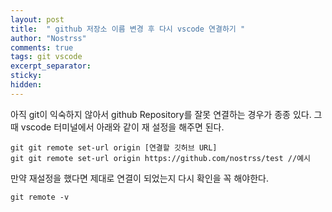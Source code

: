 ```yaml
---
layout: post
title:  " github 저장소 이름 변경 후 다시 vscode 연결하기 "
author: "Nostrss"
comments: true
tags: git vscode
excerpt_separator: 
sticky: 
hidden: 
---
```


아직 git이 익숙하지 않아서 github Repository를 잘못 연결하는 경우가 종종 있다.
그때 vscode 터미널에서 아래와 같이 재 설정을 해주면 된다.

```
git git remote set-url origin [연결할 깃허브 URL]
git git remote set-url origin https://github.com/nostrss/test //예시
```

만약 재설정을 했다면 제대로 연결이 되었는지 다시 확인을 꼭 해야한다. 

```
git remote -v
```


